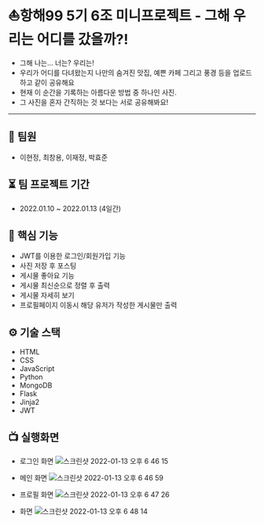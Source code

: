# ⛵️항해99 5기 6조 미니프로젝트 - 그해 우리는 어디를 갔을까?!
+ 그해 나는… 너는? 우리는! 
+ 우리가 어디를 다녀왔는지 나만의 숨겨진 맛집, 예쁜 카페 그리고 풍경 등을 업로드 하고 같이 공유해요 
+ 현재 이 순간을 기록하는 아름다운 방법 중 하나인 사진.
+ 그 사진을 혼자 간직하는 것 보다는 서로 공유해봐요!

___

## 👤 팀원
+ 이현정, 최창용, 이재정, 박효준

## ⏳ 팀 프로젝트 기간
+ 2022.01.10 ~ 2022.01.13 (4일간)

## 🏅 핵심 기능
+ JWT를 이용한 로그인/회원가입 기능
+ 사진 저장 후 포스팅
+ 게시물 좋아요 기능
+ 게시물 최신순으로 정렬 후 출력
+ 게시물 자세히 보기
+ 프로필페이지 이동시 해당 유저가 작성한 게시물만 출력

## ⚙️ 기술 스택
+ HTML
+ CSS
+ JavaScript
+ Python
+ MongoDB
+ Flask
+ Jinja2
+ JWT

## 📺 실행화면
+ 로그인 화면
![스크린샷 2022-01-13 오후 6 46 15](https://user-images.githubusercontent.com/82128525/149308011-7c69f5c4-8a77-4a8f-8ad4-5b12d25c93e6.png)

+ 메인 화면
![스크린샷 2022-01-13 오후 6 46 59](https://user-images.githubusercontent.com/82128525/149308153-1df7f0f7-198e-4942-b72e-c8956b7e4826.png)

+ 프로필 화면
![스크린샷 2022-01-13 오후 6 47 26](https://user-images.githubusercontent.com/82128525/149308263-e303b166-a2b0-4f6a-8c7d-c1a097cf5cfa.png)

+  화면
![스크린샷 2022-01-13 오후 6 48 14](https://user-images.githubusercontent.com/82128525/149308570-cb14209b-3042-4d87-ba5d-1a1d8176b784.png)

